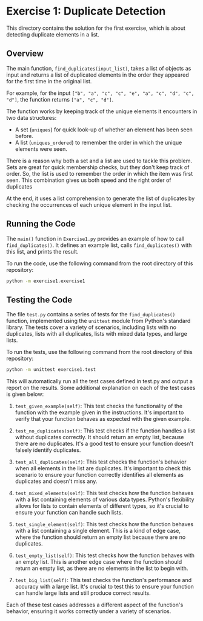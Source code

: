 # Exercise 1: Duplicate Detection

This directory contains the solution for the first exercise, which is about detecting duplicate elements in a list.

## Overview

The main function, `find_duplicates(input_list)`, takes a list of objects as input and returns a list of duplicated elements in the order they appeared for the first time in the original list. 

For example, for the input `["b", "a", "c", "c", "e", "a", "c", "d", "c", "d"]`, the function returns `["a", "c", "d"]`.

The function works by keeping track of the unique elements it encounters in two data structures: 

- A set (`uniques`) for quick look-up of whether an element has been seen before.
- A list (`uniques_ordered`) to remember the order in which the unique elements were seen.

There is a reason why both a set and a list are used to tackle this problem. Sets are great for quick membership checks, but they don't keep track of order. So, the list is used to remember the order in which the item was first seen. This combination gives us both speed and the right order of duplicates

At the end, it uses a list comprehension to generate the list of duplicates by checking the occurrences of each unique element in the input list.

## Running the Code

The `main()` function in `Exercise1.py` provides an example of how to call `find_duplicates()`. It defines an example list, calls `find_duplicates()` with this list, and prints the result.

To run the code, use the following command from the root directory of this repository:

```bash
python -m exercise1.exercise1
```

## Testing the Code

The file `test.py` contains a series of tests for the `find_duplicates()` function, implemented using the `unittest` module from Python's standard library. The tests cover a variety of scenarios, including lists with no duplicates, lists with all duplicates, lists with mixed data types, and large lists.

To run the tests, use the following command from the root directory of this repository:

```bash
python -m unittest exercise1.test
```

This will automatically run all the test cases defined in test.py and output a report on the results. Some additional explanation on each of the test cases is given below:

1. `test_given_example(self)`: This test checks the functionality of the function with the example given in the instructions. It's important to verify that your function behaves as expected with the given example.

2. `test_no_duplicates(self)`: This test checks if the function handles a list without duplicates correctly. It should return an empty list, because there are no duplicates. It's a good test to ensure your function doesn't falsely identify duplicates.

3. `test_all_duplicates(self)`: This test checks the function's behavior when all elements in the list are duplicates. It's important to check this scenario to ensure your function correctly identifies all elements as duplicates and doesn't miss any.

4. `test_mixed_elements(self)`: This test checks how the function behaves with a list containing elements of various data types. Python's flexibility allows for lists to contain elements of different types, so it's crucial to ensure your function can handle such lists.

5. `test_single_element(self)`: This test checks how the function behaves with a list containing a single element. This is a kind of edge case, where the function should return an empty list because there are no duplicates.

6. `test_empty_list(self)`: This test checks how the function behaves with an empty list. This is another edge case where the function should return an empty list, as there are no elements in the list to begin with.

7. `test_big_list(self)`: This test checks the function's performance and accuracy with a large list. It's crucial to test this to ensure your function can handle large lists and still produce correct results.

Each of these test cases addresses a different aspect of the function's behavior, ensuring it works correctly under a variety of scenarios.
